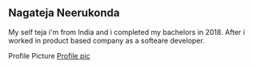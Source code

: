 ## Nagateja Neerukonda

My self teja i'm from India  and i completed my bachelors in 2018.
After i worked in product based company as a softeare developer.

Profile Picture [Profile  pic](images\tejaprofilepic.jpg)